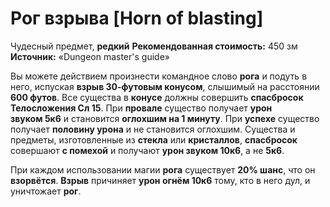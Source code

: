 # Рог взрыва [Horn of blasting]

Чудесный предмет, **редкий**
**Рекомендованная стоимость:** 450 зм
**Источник:** «Dungeon master's guide»

Вы можете действием произнести командное слово **рога** и подуть в него, испуская **взрыв 30-футовым конусом**, слышимый на расстоянии **600 футов**. Все существа в **конусе** должны совершить **спасбросок Телосложения Сл 15**. При **провале** существо получает **урон звуком 5к6** и становится **оглохшим на 1 минуту**. При **успехе** существо получает **половину урона** и не становится оглохшим. Существа и предметы, изготовленные из **стекла** или **кристаллов**, **спасбросок** совершают **с помехой** и получают **урон звуком 10к6**, а не **5к6**.

При каждом использовании магии **рога** существует **20% шанс**, что он **взорвётся**. **Взрыв** причиняет **урон огнём 10к6** тому, кто в него дул, и уничтожает **рог**.